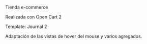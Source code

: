 Tienda e-commerce

Realizada con Open Cart 2

Template: Journal 2

Adaptación de las vistas de hover del mouse y varios agregados.
